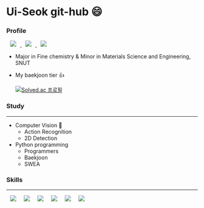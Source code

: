 # Ui-Seok git-hub 😄

### Profile

<a href="https://blog.naver.com/lus8476">
<img src="https://img.shields.io/badge/Naverblog-000000?style=flat&logo=Naver&logoColor=#03C75A&link=https://blog.naver.com/lus8476" style="height : auto; margin-left : 10px; margin-right : 10px;"/>
</a>

<a href="https://velog.io/@ui_seok">
<img src="http://img.shields.io/badge/velog-000000?style=flat&logo=velog&logoColor=#20C997&link=https://velog.io/@ui_seok" style="height : auto; margin-left : 10px; margin-right : 10px;"/>
</a>

<a href="https://ui-seok.tistory.com/">
<img src="http://img.shields.io/badge/Tistory-000000?style=flat&logo=Tistory&logoColor=#000000&link=https://ui-seok.tistory.com/" style="height : auto; margin-left : 10px; margin-right : 10px;"/>
</a>


* Major in Fine chemistry & Minor in Materials Science and Engineering, SNUT

* My baekjoon tier 👍

  [![Solved.ac
  프로필](http://mazassumnida.wtf/api/v2/generate_badge?boj=kasasima)](https://solved.ac/kasasima)

### Study
---

* Computer Vision 👀️
  * Action Recognition
  * 2D Detection
* Python programming
  * Programmers
  * Baekjoon
  * SWEA

### Skills
---
<img src="http://img.shields.io/badge/Python-3776AB?style=flat&logo=Python&logoColor=white" style="height : auto; margin-left : 10px; margin-right : 10px;"/><img src="http://img.shields.io/badge/PyTorch-EE4C2C?style=flat&logo=PyTorch&logoColor=white" style="height : auto; margin-left : 10px; margin-right : 10px;"/><img src="http://img.shields.io/badge/TensorFlow-FF6F00?style=flat&logo=TensorFlow&logoColor=white" style="height : auto; margin-left : 10px; margin-right : 10px;"/><img src="http://img.shields.io/badge/Docker-2496ED?style=flat&logo=Docker&logoColor=white" style="height : auto; margin-left : 10px; margin-right : 10px;"/><img src="http://img.shields.io/badge/Anaconda-44A833?style=flat&logo=Anaconda&logoColor=white" style="height : auto; margin-left : 10px; margin-right : 10px;"/><img src="http://img.shields.io/badge/Ubuntu-E95420?style=flat&logo=Ubuntu&logoColor=white" style="height : auto; margin-left : 10px; margin-right : 10px;"/>